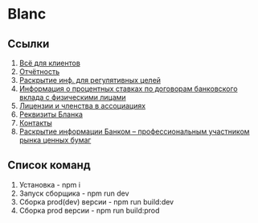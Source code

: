 # Blanc

## Ссылки

1. [Всё для клиентов](https://oaktre.github.io/blanc/build/)
2. [Отчётность](https://oaktre.github.io/blanc/build/report.html)
3. [Раскрытие инф. для регулятивных целей](https://oaktre.github.io/blanc/build/disclosure.html)
4. [Информация о процентных ставках по договорам банковского вклада с физическими лицами](https://oaktre.github.io/blanc/build/interest-rates.html)
5. [Лицензии и членства в ассоциациях](https://oaktre.github.io/blanc/build/licenses.html)
6. [Реквизиты Бланка](https://oaktre.github.io/blanc/build/requisites.html)
7. [Контакты](https://oaktre.github.io/blanc/build/contacts.html)
8. [Раскрытие информации Банком – профессиональным участником рынка ценных бумаг](https://oaktre.github.io/blanc/build/requisites.html)



## Список команд

1. Установка - npm i
2. Запуск сборщика - npm run dev
3. Сборка prod(dev) версии - npm run build:dev
4. Сборка prod версии - npm run build:prod
